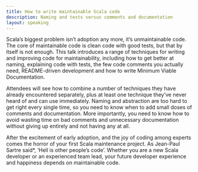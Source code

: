```yaml
---
title: How to write maintainable Scala code
description: Naming and tests versus comments and documentation
layout: speaking
---
```


Scala’s biggest problem isn’t adoption any more, it’s unmaintainable code. The core of maintainable code is clean code with good tests, but that by itself is not enough. This talk introduces a range of techniques for writing and improving code for maintainability, including how to get better at naming, explaining code with tests, the few code comments you actually need, README-driven development and how to write Minimum Viable Documentation.

Attendees will see how to combine a number of techniques they have already encountered separately, plus at least one technique they’ve never heard of and can use immediately. Naming and abstraction are too hard to get right every single time, so you need to know when to add small doses of comments and documentation. More importantly, you need to know how to avoid wasting time on bad comments and unnecessary documentation without giving up entirely and not having any at all.

After the excitement of early adoption, and the joy of coding among experts comes the horror of your first Scala maintenance project. As Jean-Paul Sartre said*, ‘Hell is other people’s code’. Whether you are a new Scala developer or an experienced team lead, your future developer experience and happiness depends on maintainable code.
